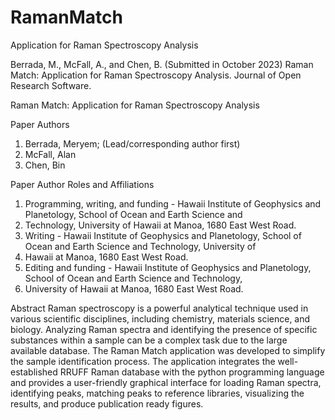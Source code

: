 # RamanMatch
Application for Raman Spectroscopy Analysis

Berrada, M., McFall, A., and Chen, B. (Submitted in October 2023) Raman Match: Application for Raman Spectroscopy Analysis. 
Journal of Open Research Software.



Raman Match: Application for Raman Spectroscopy Analysis

Paper Authors
1. Berrada, Meryem; (Lead/corresponding author first)
2. McFall, Alan
3. Chen, Bin

Paper Author Roles and Affiliations
1. Programming, writing, and funding - Hawaii Institute of Geophysics and Planetology, School of Ocean and Earth Science and
2. Technology, University of Hawaii at Manoa, 1680 East West Road.
3. Writing - Hawaii Institute of Geophysics and Planetology, School of Ocean and Earth Science and Technology, University of
4. Hawaii at Manoa, 1680 East West Road.
5. Editing and funding - Hawaii Institute of Geophysics and Planetology, School of Ocean and Earth Science and Technology,
6. University of Hawaii at Manoa, 1680 East West Road.

Abstract
Raman spectroscopy is a powerful analytical technique used in various scientific disciplines, including chemistry, materials 
science, and biology. Analyzing Raman spectra and identifying the presence of specific substances within a sample can be a 
complex task due to the large available database. The Raman Match application was developed to simplify the sample identification 
process. The application integrates the well-established RRUFF Raman database with the python programming language and provides 
a user-friendly graphical interface for loading Raman spectra, identifying peaks, matching peaks to reference libraries, 
visualizing the results, and produce publication ready figures. 
